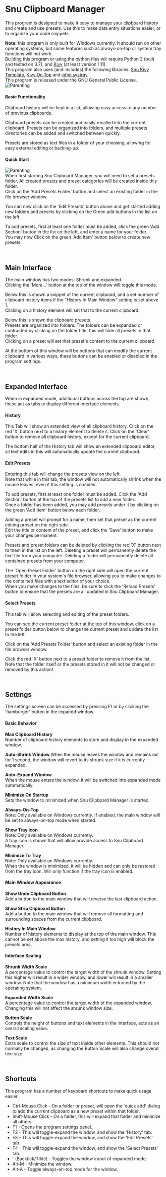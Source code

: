 # Snu Clipboard Manager  
This program is designed to make it easy to manage your clipboard history and create and use presets.  Use this to make data entry situations easier, or to organize your code snippets.  

**Note:** this program is only built for Windows currently.  It should run on other operating systems, but some features such as always-on-top or system tray functions will not work.  
Building this program or using the python files will require Python 3 (built and tested on 3.7), and [Kivy](https://github.com/kivy/kivy) (at least version 1.11).  
This program also uses (and includes) the following libraries: [Snu Kivy Template](https://github.com/snuq/SnuKivyTemplate), [Kivy On Top](https://github.com/JakubBlaha/KivyOnTop) and [infini.systray](https://github.com/Infinidat/infi.systray)  
This program is released under the GNU General Public License.  
![Parenting](help/usage.gif)  

#### Basic Functionality  
Clipboard history will be kept in a list, allowing easy access to any number of previous clipboards.

Clipboard presets can be created and easily recalled into the current clipboard.  Presets can be organized into folders, and multiple presets directories can be added and switched between quickly.  

Presets are stored as text files in a folder of your choosing, allowing for easy external editing or backing-up.  

#### Quick Start  
![Parenting](help/quickstart.gif)  
When first starting Snu Clipboard Manager, you will need to set a presets folder.  All created presets and preset categories will be created inside this folder.  
Click on the 'Add Presets Folder' button and select an existing folder in the file browser window.  

You can now click on the 'Edit Presets' button above and get started adding new folders and presets by clicking on the Green add buttons in the list on the left.  

To add presets, first at least one folder must be added, click the green 'Add Section' button in the list on the left, and enter a name for your folder.  
You may now Click on the green 'Add Item' button below to create new presets.  


&nbsp;  


## Main Interface  
The main window has two modes: Shrunk and expanded.  
Clicking the 'More...' button at the top of the window will toggle this mode.  

Below this is shown a snippet of the current clipboard, and a set number of clipboard history items if the "History In Main Window" setting is set above 1.  
Clicking on a history element will set that to the current clipboard.  

Below this is shown the clipboard presets.  
Presets are organized into folders.  The folders can be expanded or contracted by clicking on the folder title, this will hide all presets in that folder.  
Clicking on a preset will set that preset's content to the current clipboard.  

At the bottom of this window will be buttons that can modify the current clipboard in various ways, these buttons can be enabled or disabled in the program settings.  


&nbsp;  


## Expanded Interface  
When in expanded mode, additional buttons across the top are shown, these act as tabs to display different interface elements.  

#### History  
This Tab will show an extended view of all clipboard history.  Click on the red 'X' button next to a history element to delete it.  Click on the 'Clear' button to remove all clipboard history, except for the current clipboard.  

The bottom half of the History tab will show an extended clipboard editor, all text edits in this will automatically update the current clipboard.  

#### Edit Presets  
Entering this tab will change the presets view on the left.  
Note that while in this tab, the window will not automatically shrink when the mouse leaves, even if this setting is enabled.  

To add presets, first at least one folder must be added.  Click the 'Add Section' button at the top of the presets list to add a new folder.  
Once a folder has been added, you may add presets under it by clicking on the green 'Add Item' button below each folder.  

Adding a preset will prompt for a name, then set that preset as the current editing preset on the right side.  
Edit the title or content of the preset, and click the 'Save' button to make your changes permanent.  

Presets and preset folders can be deleted by clicking the red 'X' button next to them in the list on the left.  Deleting a preset will permanently delete the text file from your computer.  Deleting a folder will permanently delete all contained presets from your computer.  

The 'Open Preset Folder' button on the right side will open the current preset folder in your system's file browser, allowing you to make changes to the contained files with a text editor of your choice.  
When you make changes to the files, be sure to click the 'Reload Presets' button to ensure that the presets are all updated in Snu Clipboard Manager.  

#### Select Presets  
This tab will allow selecting and editing of the preset folders.  

You can see the current preset folder at the top of this window, click on a preset folder button below to change the current preset and update the list to the left.  

Click on the 'Add Presets Folder' button and select an existing folder in the file browser window.  

Click the red 'X' button next to a preset folder to remove it from the list.  Note that the folder itself or the presets stored in it will not be changed or removed by this action!  


&nbsp;  


## Settings  
The settings screen can be accessed by pressing F1 or by clicking the 'hamburger' button in the expandd window.

#### Basic Behavior  
**Max Clipboard History**  
Number of clipboard history elements to store and display in the expanded window.  

**Auto-Shrink Window**
When the mouse leaves the window and remains out for 1 second, the window will revert to its shrunk size if it is currently expanded.  

**Auto-Expand Window**  
When the mouse enters the window, it will be switched into expanded mode automatically.

**Minimize On Startup**  
Sets the window to minimized when Snu Clipboard Manager is started.  

**Always-On-Top**  
Note: Only available on Windows currently.
If enabled, the main window will be set to always-on-top mode when started.  

**Show Tray Icon**  
Note: Only available on Windows currently.  
A tray icon is shown that will allow provide access to Snu Clipboard Manager.  

**Minimize To Tray**  
Note: Only available on Windows currently.  
When the window is minimized, it will be hidden and can only be restored from the tray icon. Will only function if the tray icon is enabled.  

#### Main Window Appearance  
**Show Undo Clipboard Button**  
Add a button to the main window that will reverse the last clipboard action.

**Show Strip Clipboard Button**  
Add a button to the main window that will remove all formatting and surrounding spaces from the current clipboard.

**History In Main Window**  
Number of history elements to display at the top of the main window.  This cannot be set above the max history, and setting it too high will block the presets area.  

#### Interface Scaling  
**Shrunk Width Scale**  
A percentage value to control the target width of the shrunk window.  Setting this higher will result in a wider window, and lower will result in a smaller window.  Note that the window has a minimum width enforced by the operating system.  

**Expanded Width Scale**  
A percentage value to control the target width of the expanded window.  Changing this will not affect the shrunk window size.  

**Button Scale**  
Controls the height of buttons and text elements in the interface, acts as an overall scaling value.  

**Text Scale**  
Extra scale to control the size of text inside other elements.  This should not normally be changed, as changing the Button Scale will also change overall text size.  


&nbsp;  


## Shortcuts  
This program has a number of keyboard shortcuts to make quick usage easier.

* Ctrl-Mouse Click - On a folder or preset, will open the 'quick add' dialog to add the current clipboard as a new preset within that folder.
* Shift-Mouse Click - On a folder, this will expand that folder and minimize all others.
* F1 - Opens the program settings panel.
* F2 - This will toggle-expand the window, and show the 'History' tab.
* F3 - This will toggle-expand the window, and show the 'Edit Presets' tab.
* F4 - This will toggle-expand the window, and show the 'Select Presets' tab.
* ` (Backtick/Tilde) - Toggles the window in/out of expanded mode.
* Alt-M - Minimize the window.
* Alt-A - Toggle always-on-top mode for the window.
